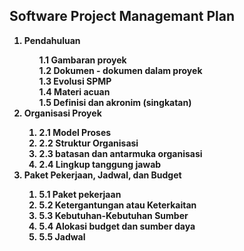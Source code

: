 <h2>Software Project Managemant Plan</h2>
<b>
<ol><li>Pendahuluan</li>
	<ol style='list-style-type:none;'>
		<li style='list-style-type:none;'>1.1 Gambaran proyek</li>
		<li>1.2 Dokumen - dokumen dalam proyek</li>
		<li>1.3 Evolusi SPMP</li>
		<li>1.4 Materi acuan</li>
		<li>1.5 Definisi dan akronim (singkatan)</li>
	</ol>
	<li>Organisasi Proyek</li>
	<ol>
		<li>2.1 Model Proses</li>
		<li>2.2 Struktur Organisasi</li>
		<li>2.3 batasan dan antarmuka organisasi</li>
		<li>2.4 Lingkup tanggung jawab</li>
	</ol>
	<li>Paket Pekerjaan, Jadwal, dan Budget</li>
	<ol>
		<li>5.1 Paket pekerjaan</li>
		<li>5.2 Ketergantungan atau Keterkaitan</li>
		<li>5.3 Kebutuhan-Kebutuhan Sumber</li>
		<li>5.4 Alokasi budget dan sumber daya</li>
		<li>5.5 Jadwal</li>
	</ol>
</ol>
</b>







